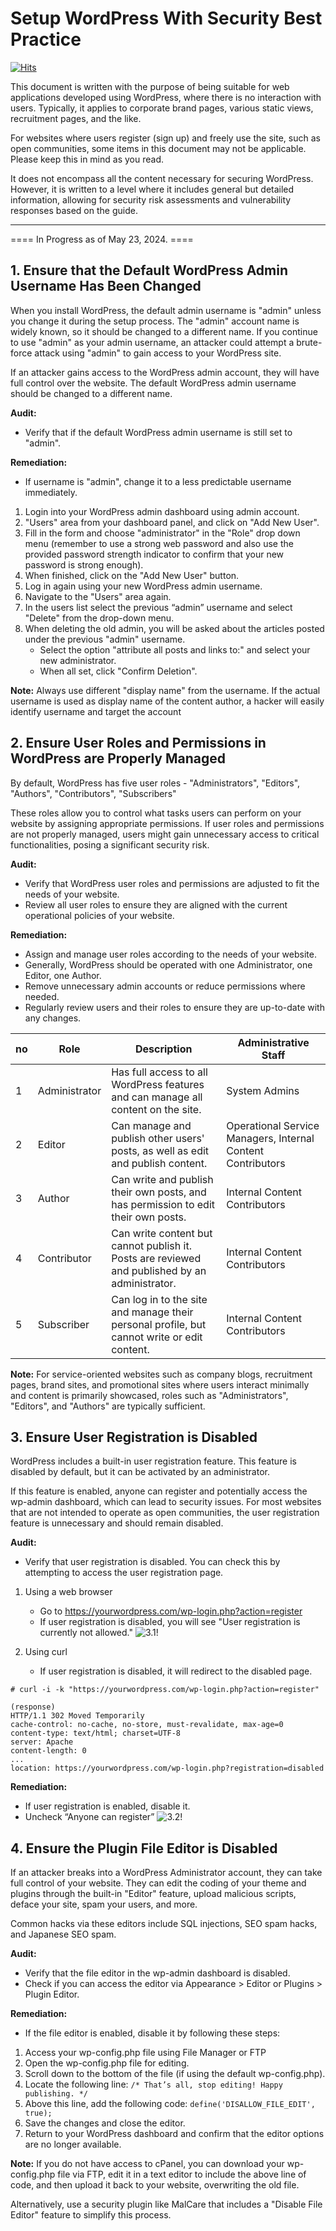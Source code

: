 # Setup WordPress With Security Best Practice
[![Hits](https://hits.seeyoufarm.com/api/count/incr/badge.svg?url=https%3A%2F%2Fgithub.com%2Fpassword123456%2Fsetup-wordpress-with-security-best-practice&count_bg=%2379C83D&title_bg=%23555555&icon=&icon_color=%23E7E7E7&title=hits&edge_flat=false)](https://hits.seeyoufarm.com)

This document is written with the purpose of being suitable for web applications developed using WordPress, where there is no interaction with users. 
Typically, it applies to corporate brand pages, various static views, recruitment pages, and the like.

For websites where users register (sign up) and freely use the site, such as open communities, some items in this document may not be applicable. Please keep this in mind as you read.

It does not encompass all the content necessary for securing WordPress. However, it is written to a level where it includes general but detailed information, allowing for security risk assessments and vulnerability responses based on the guide.
***

==== In Progress as of May 23, 2024. ====

## 1. Ensure that the Default WordPress Admin Username Has Been Changed

When you install WordPress, the default admin username is "admin" unless you change it during the setup process. 
The "admin" account name is widely known, so it should be changed to a different name.
If you continue to use "admin" as your admin username, an attacker could attempt a brute-force attack using "admin" to gain access to your WordPress site.

If an attacker gains access to the WordPress admin account, they will have full control over the website.
The default WordPress admin username should be changed to a different name.

**Audit:**
- Verify that if the default WordPress admin username is still set to "admin".

**Remediation:**
- If username is "admin", change it to a less predictable username immediately.

1. Login into your WordPress admin dashboard using admin account.
2. "Users" area from your dashboard panel, and click on "Add New User".
3. Fill in the form and choose "administrator" in the "Role" drop down menu (remember to use a strong web password and also use the provided password strength indicator to confirm 
that your new password is strong enough).
4. When finished, click on the "Add New User" button.
5. Log in again using your new WordPress admin username.
6. Navigate to the "Users" area again.
7. In the users list select the previous “admin” username and select "Delete" from the drop-down menu.
8. When deleting the old admin, you will be asked about the articles posted under the previous "admin" username. 
   - Select the option "attribute all posts and links to:" and select your new administrator. 
   - When all set, click "Confirm Deletion".

**Note:**
Always use different "display name" from the username. If the actual username is used as display name of the content author, a hacker will easily identify username and target the account


## 2. Ensure User Roles and Permissions in WordPress are Properly Managed
By default, WordPress has five user roles - "Administrators", "Editors", "Authors", "Contributors", "Subscribers"

These roles allow you to control what tasks users can perform on your website by assigning appropriate permissions. 
If user roles and permissions are not properly managed, users might gain unnecessary access to critical functionalities, posing a significant security risk.

**Audit:**
- Verify that WordPress user roles and permissions are adjusted to fit the needs of your website.
- Review all user roles to ensure they are aligned with the current operational policies of your website.

**Remediation:**
- Assign and manage user roles according to the needs of your website.
- Generally, WordPress should be operated with one Administrator, one Editor, one Author.
- Remove unnecessary admin accounts or reduce permissions where needed.
- Regularly review users and their roles to ensure they are up-to-date with any changes.

| no | Role           | Description                                                                                    | Administrative Staff                                        |
|----|----------------|------------------------------------------------------------------------------------------------|-------------------------------------------------------------|
| 1  | Administrator  | Has full access to all WordPress features and can manage all content on the site.              | System Admins                                               |
| 2  | Editor         | Can manage and publish other users' posts, as well as edit and publish content.                | Operational Service Managers, Internal Content Contributors |
| 3  | Author         | Can write and publish their own posts, and has permission to edit their own posts.             | Internal Content Contributors                               |
| 4  | Contributor    | Can write content but cannot publish it. Posts are reviewed and published by an administrator. | Internal Content Contributors                               |
| 5  | Subscriber     | Can log in to the site and manage their personal profile, but cannot write or edit content.    | Internal Content Contributors                               |

**Note:** For service-oriented websites such as company blogs, recruitment pages, brand sites, and promotional sites where users interact minimally and content is primarily showcased, roles such as "Administrators", "Editors", and "Authors" are typically sufficient.



## 3. Ensure User Registration is Disabled
WordPress includes a built-in user registration feature. This feature is disabled by default, but it can be activated by an administrator.

If this feature is enabled, anyone can register and potentially access the wp-admin dashboard, which can lead to security issues.
For most websites that are not intended to operate as open communities, the user registration feature is unnecessary and should remain disabled.

**Audit:**
- Verify that user registration is disabled. You can check this by attempting to access the user registration page.

1. Using a web browser
   - Go to https://yourwordpress.com/wp-login.php?action=register
   - If user registration is disabled, you will see "User registration is currently not allowed."
    ![3.1!](/images/3.1.png)

2. Using curl
   - If user registration is disabled, it will redirect to the disabled page.

```
# curl -i -k "https://yourwordpress.com/wp-login.php?action=register"

(response)
HTTP/1.1 302 Moved Temporarily
cache-control: no-cache, no-store, must-revalidate, max-age=0
content-type: text/html; charset=UTF-8
server: Apache
content-length: 0
...
location: https://yourwordpress.com/wp-login.php?registration=disabled
```

**Remediation:**
- If user registration is enabled, disable it.
- Uncheck “Anyone can register”
![3.2!](/images/3.2.png)


## 4. Ensure the Plugin File Editor is Disabled
If an attacker breaks into a WordPress Administrator account, they can take full control of your website. 
They can edit the coding of your theme and plugins through the built-in "Editor" feature, upload malicious scripts, deface your site, spam your users, and more.

Common hacks via these editors include SQL injections, SEO spam hacks, and Japanese SEO spam.

**Audit:**
- Verify that the file editor in the wp-admin dashboard is disabled. 
- Check if you can access the editor via Appearance > Editor or Plugins > Plugin Editor.

**Remediation:**
- If the file editor is enabled, disable it by following these steps:

1. Access your wp-config.php file using File Manager or FTP
2. Open the wp-config.php file for editing.
3. Scroll down to the bottom of the file (if using the default wp-config.php).
4. Locate the following line:
`
/* That’s all, stop editing! Happy publishing. */
`
5. Above this line, add the following code:
`
define('DISALLOW_FILE_EDIT', true);
`
6. Save the changes and close the editor.
7. Return to your WordPress dashboard and confirm that the editor options are no longer available.

**Note:** 
If you do not have access to cPanel, you can download your wp-config.php file via FTP, edit it in a text editor to include the above line of code, and then upload it back to your website, overwriting the old file.

Alternatively, use a security plugin like MalCare that includes a "Disable File Editor" feature to simplify this process.

